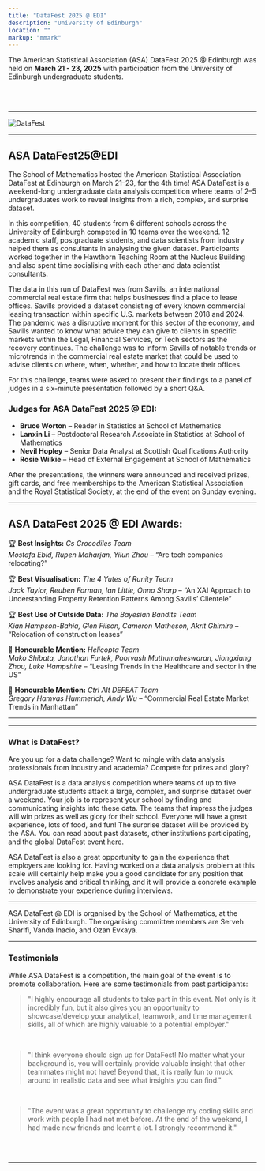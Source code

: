 ```yaml
---
title: "DataFest 2025 @ EDI"
description: "University of Edinburgh"
location: ""
markup: "mmark"
---
```


<!--
<img src="/img/df-edi-logo-light.png" width="200px" alt="DataFest @ EDI logo" align="right">
-->


The American Statistical Association (ASA) DataFest 2025 @ Edinburgh was held on **March 21 - 23, 2025** with participation from the University of Edinburgh undergraduate students. 

<br>

<!--
Click [here](/signup) to sign up, *deadline is March 19, 2021!* 

The competition is open to all **undergraduate** students from The University of Edinburgh and Heriot-Watt University. 

Postgraduate students and staff are welcomed to attend as consultants, and they can also sign up [here](/signup).

Have questions about the event? 

- Read below and head over to the [FAQ](/faq)!
- Attend the **info session**: 3 March 2021, 10:30-11am
</h3>

<details>
<summary>Zoom link for info session</summary>
https://ed-ac-uk.zoom.us/j/89960809945 <br>
Passcode: datafest21
</details>

-->

<br>

<hr>

![DataFest](https://raw.githubusercontent.com/oevkaya/datafest_UoE_25/master/docs/img/df-edi-logo.png)

---
## ASA DataFest25@EDI

The School of Mathematics hosted the American Statistical Association DataFest at Edinburgh on March 21–23, for the 4th time! ASA DataFest is a weekend-long undergraduate data analysis competition where teams of 2–5 undergraduates work to reveal insights from a rich, complex, and surprise dataset.

In this competition, 40 students from 6 different schools across the University of Edinburgh competed in 10 teams over the weekend. 12 academic staff, postgraduate students, and data scientists from industry helped them as consultants in analysing the given dataset. Participants worked together in the Hawthorn Teaching Room at the Nucleus Building and also spent time socialising with each other and data scientist consultants.

The data in this run of DataFest was from Savills, an international commercial real estate firm that helps businesses find a place to lease offices. Savills provided a dataset consisting of every known commercial leasing transaction within specific U.S. markets between 2018 and 2024. The pandemic was a disruptive moment for this sector of the economy, and Savills wanted to know what advice they can give to clients in specific markets within the Legal, Financial Services, or Tech sectors as the recovery continues. The challenge was to inform Savills of notable trends or microtrends in the commercial real estate market that could be used to advise clients on where, when, whether, and how to locate their offices.

For this challenge, teams were asked to present their findings to a panel of judges in a six-minute presentation followed by a short Q&A.

### Judges for ASA DataFest 2025 @ EDI:

- **Bruce Worton** – Reader in Statistics at School of Mathematics  
- **Lanxin Li** – Postdoctoral Research Associate in Statistics at School of Mathematics  
- **Nevil Hopley** – Senior Data Analyst at Scottish Qualifications Authority  
- **Rosie Wilkie** – Head of External Engagement at School of Mathematics  

After the presentations, the winners were announced and received prizes, gift cards, and free memberships to the American Statistical Association and the Royal Statistical Society, at the end of the event on Sunday evening.

---

## ASA DataFest 2025 @ EDI Awards:

🏆 **Best Insights:** *Cs Crocodiles Team*  
  *Mostafa Ebid, Rupen Maharjan, Yilun Zhou* – “Are tech companies relocating?”

🏆 **Best Visualisation:** *The 4 Yutes of Runity Team*  
  *Jack Taylor, Reuben Forman, Ian Little, Onno Sharp* – “An XAI Approach to Understanding Property Retention Patterns Among Savills’ Clientele”

🏆 **Best Use of Outside Data:** *The Bayesian Bandits Team*  
  *Kian Hampson-Bahia, Glen Filson, Cameron Matheson, Akrit Ghimire* – “Relocation of construction leases”

🏅 **Honourable Mention:** *Helicopta Team*  
  *Mako Shibata, Jonathan Furtek, Poorvash Muthumaheswaran, Jiongxiang Zhou, Luke Hampshire* – “Leasing Trends in the Healthcare and sector in the US”

🏅 **Honourable Mention:** *Ctrl Alt DEFEAT Team*  
  *Gregory Hamvas Hummerich, Andy Wu* – “Commercial Real Estate Market Trends in Manhattan”



---
---
### What is DataFest?

Are you up for a data challenge? Want to mingle with data analysis professionals from industry and academia? Compete for prizes and glory? 

ASA DataFest is a data analysis competition where teams of up to five undergraduate students attack a large, complex, and surprise dataset over a weekend. Your job is to represent your school by finding and communicating insights into these data. The teams that impress the judges will win prizes as well as glory for their school. Everyone will have a great experience, lots of food, and fun! The surprise dataset will be provided by the ASA. You can read about past datasets, other institutions participating, and the global DataFest event [here](https://ww2.amstat.org/education/datafest/index.cfm).

ASA DataFest is also a great opportunity to gain the experience that employers are looking for. Having worked on a data analysis problem at this scale will certainly help make you a good candidate for any position that involves analysis and critical thinking, and it will provide a concrete example to demonstrate your experience during interviews.

---

ASA DataFest @ EDI is organised by the School of Mathematics, at the University of Edinburgh. The organising committee members are Serveh Sharifi, Vanda Inacio, and Ozan Evkaya.
  
---

### Testimonials

While ASA DataFest is a competition, the main goal of the event is to promote collaboration. Here are some testimonials from past participants:

> "I highly encourage all students to take part in this event. Not only is it incredibly fun, but it also gives you an opportunity to showcase/develop your analytical, teamwork, and time management skills, all of which are highly valuable to a potential employer."

<br>

> "I think everyone should sign up for DataFest! No matter what your background is, you will certainly provide valuable insight that other teammates might not have! Beyond that, it is really fun to muck around in realistic data and see what insights you can find."

<br>

> "The event was a great opportunity to challenge my coding skills and work with people I had not met before. At the end of the weekend, I had made new friends and learnt a lot. I strongly recommend it."

<br><br>

---
<!--
Find out more about how the event went and the winners from the last one [here](/df2021).

-->
